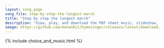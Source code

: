```yaml
---
layout: song_page
song_file: step-by-step-the-longest-march
title: "Step by step the longest march"
description: "View, play, and download the PDF sheet music, slideshow, and audio. Lyrics: Step by step the longest march can be won, can be won, Many stones can form an arch, singly none, singly none. And by union what we will can be accomp... english secular 3part chords"
image: https://github.com/kenanbit/hymnsinger/releases/latest/download/step-by-step-the-longest-march-trad.png
---
```


{% include choice_and_music.html %}